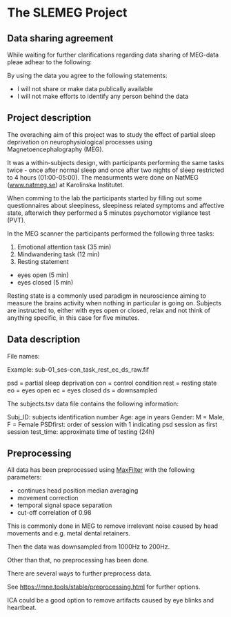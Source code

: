 # The SLEMEG Project

## Data sharing agreement

While waiting for further clarifications regarding data sharing of MEG-data pleae adhear to the following:

By using the data you agree to the following statements:

- I will not share or make data publically available
- I will not make efforts to identify any person behind the data

## Project description

The overaching aim of this project was to study the effect of partial sleep deprivation on neurophysiological processes using Magnetoencephalography (MEG).

It was a within-subjects design, with participants performing the same tasks twice - once after normal sleep and once after two nights of sleep restricted to 4 hours (01:00-05:00). The measurments were done on NatMEG (www.natmeg.se) at Karolinska Institutet.

When comming to the lab the participants started by filling out some questionnaires about sleepiness, sleepiness related symptoms and affective state, afterwich they performed a 5 minutes psychomotor vigilance test (PVT).

In the MEG scanner the participants performed the following three tasks:
1. Emotional attention task (35 min)
2. Mindwandering task (12 min)
3. Resting statement
  - eyes open (5 min)
  - eyes closed (5 min)

Resting state is a commonly used paradigm in neuroscience aiming to measure the brains activity when nothing in particular is going on. Subjects are instructed to, either with eyes open or closed, relax and not think of anything specific, in this case for five minutes.

## Data description

File names:

Example:
sub-01_ses-con_task_rest_ec_ds_raw.fif

psd = partial sleep deprivation
con = control condition
rest = resting state
eo = eyes open
ec = eyes closed
ds = downsampled

The subjects.tsv data file contains the following information:

Subj_ID: subjects identification number
Age: age in years
Gender: M = Male, F = Female
PSDfirst: order of session with 1 indicating psd session as first session
test_time: approximate time of testing (24h)


## Preprocessing

All data has been preprocessed using [MaxFilter](https://link.springer.com/article/10.1023%2FB%3ABRAT.0000032864.93890.f9) with the following parameters:
- continues head position median averaging
- movement correction
- temporal signal space separation
- cut-off correlation of 0.98

This is commonly done in MEG to remove irrelevant noise caused by head movements and e.g. metal dental retainers.

Then the data was downsampled from 1000Hz to 200Hz.

Other than that, no preprocessing has been done.

There are several ways to further preprocess data.

See https://mne.tools/stable/preprocessing.html for further options.

ICA could be a good option to remove artifacts caused by eye blinks and heartbeat.
